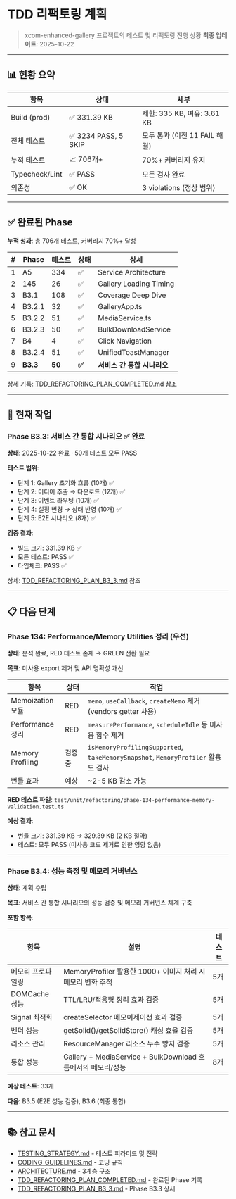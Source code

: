 # TDD 리팩토링 계획

> xcom-enhanced-gallery 프로젝트의 테스트 및 리팩토링 진행 상황 **최종
> 업데이트**: 2025-10-22

---

## 📊 현황 요약

| 항목           | 상태                 | 세부                          |
| -------------- | -------------------- | ----------------------------- |
| Build (prod)   | ✅ 331.39 KB         | 제한: 335 KB, 여유: 3.61 KB   |
| 전체 테스트    | ✅ 3234 PASS, 5 SKIP | 모두 통과 (이전 11 FAIL 해결) |
| 누적 테스트    | 📈 706개+            | 70%+ 커버리지 유지            |
| Typecheck/Lint | ✅ PASS              | 모든 검사 완료                |
| 의존성         | ✅ OK                | 3 violations (정상 범위)      |

---

## ✅ 완료된 Phase

**누적 성과**: 총 706개 테스트, 커버리지 70%+ 달성

| #   | Phase    | 테스트 | 상태   | 상세                        |
| --- | -------- | ------ | ------ | --------------------------- |
| 1   | A5       | 334    | ✅     | Service Architecture        |
| 2   | 145      | 26     | ✅     | Gallery Loading Timing      |
| 3   | B3.1     | 108    | ✅     | Coverage Deep Dive          |
| 4   | B3.2.1   | 32     | ✅     | GalleryApp.ts               |
| 5   | B3.2.2   | 51     | ✅     | MediaService.ts             |
| 6   | B3.2.3   | 50     | ✅     | BulkDownloadService         |
| 7   | B4       | 4      | ✅     | Click Navigation            |
| 8   | B3.2.4   | 51     | ✅     | UnifiedToastManager         |
| 9   | **B3.3** | **50** | **✅** | **서비스 간 통합 시나리오** |

상세 기록:
[TDD_REFACTORING_PLAN_COMPLETED.md](./TDD_REFACTORING_PLAN_COMPLETED.md) 참조

---

## 🎯 현재 작업

### Phase B3.3: 서비스 간 통합 시나리오 ✅ 완료

**상태**: 2025-10-22 완료 · 50개 테스트 모두 PASS

**테스트 범위**:

- 단계 1: Gallery 초기화 흐름 (10개) ✅
- 단계 2: 미디어 추출 → 다운로드 (12개) ✅
- 단계 3: 이벤트 라우팅 (10개) ✅
- 단계 4: 설정 변경 → 상태 반영 (10개) ✅
- 단계 5: E2E 시나리오 (8개) ✅

**검증 결과**:

- 빌드 크기: 331.39 KB ✅
- 모든 테스트: PASS ✅
- 타입체크: PASS ✅

상세: [TDD_REFACTORING_PLAN_B3_3.md](./TDD_REFACTORING_PLAN_B3_3.md) 참조

---

## 📋 다음 단계

### Phase 134: Performance/Memory Utilities 정리 (우선)

**상태**: 분석 완료, RED 테스트 존재 → GREEN 전환 필요

**목표**: 미사용 export 제거 및 API 명확성 개선

| 항목             | 상태    | 작업                                                                             |
| ---------------- | ------- | -------------------------------------------------------------------------------- |
| Memoization 모듈 | RED     | `memo`, `useCallback`, `createMemo` 제거 (vendors getter 사용)                   |
| Performance 정리 | RED     | `measurePerformance`, `scheduleIdle` 등 미사용 함수 제거                         |
| Memory Profiling | 검증 중 | `isMemoryProfilingSupported`, `takeMemorySnapshot`, `MemoryProfiler` 활용도 검사 |
| 번들 효과        | 예상    | ~2-5 KB 감소 가능                                                                |

**RED 테스트 파일**:
`test/unit/refactoring/phase-134-performance-memory-validation.test.ts`

**예상 결과**:

- 번들 크기: 331.39 KB → 329.39 KB (2 KB 절약)
- 테스트: 모두 PASS (미사용 코드 제거로 인한 영향 없음)

---

### Phase B3.4: 성능 측정 및 메모리 거버넌스

**상태**: 계획 수립

**목표**: 서비스 간 통합 시나리오의 성능 검증 및 메모리 거버넌스 체계 구축

**포함 항목**:

| 항목              | 설명                                                         | 테스트 |
| ----------------- | ------------------------------------------------------------ | ------ |
| 메모리 프로파일링 | MemoryProfiler 활용한 1000+ 이미지 처리 시 메모리 변화 추적  | 5개    |
| DOMCache 성능     | TTL/LRU/적응형 정리 효과 검증                                | 5개    |
| Signal 최적화     | createSelector 메모이제이션 효과 검증                        | 5개    |
| 벤더 성능         | getSolid()/getSolidStore() 캐싱 효율 검증                    | 5개    |
| 리소스 관리       | ResourceManager 리소스 누수 방지 검증                        | 5개    |
| 통합 성능         | Gallery + MediaService + BulkDownload 흐름에서의 메모리/성능 | 8개    |

**예상 테스트**: 33개

**다음**: B3.5 (E2E 성능 검증), B3.6 (최종 통합)

---

## 📚 참고 문서

- [TESTING_STRATEGY.md](./TESTING_STRATEGY.md) - 테스트 피라미드 및 전략
- [CODING_GUIDELINES.md](./CODING_GUIDELINES.md) - 코딩 규칙
- [ARCHITECTURE.md](./ARCHITECTURE.md) - 3계층 구조
- [TDD_REFACTORING_PLAN_COMPLETED.md](./TDD_REFACTORING_PLAN_COMPLETED.md) -
  완료된 Phase 기록
- [TDD_REFACTORING_PLAN_B3_3.md](./TDD_REFACTORING_PLAN_B3_3.md) - Phase B3.3
  상세
